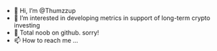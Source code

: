 - 👋 Hi, I’m @Thumzzup
- 👀 I’m interested in developing metrics in support of long-term crypto investing
- 💞️ Total noob on github.  sorry!
- 📫 How to reach me ...

<!---
Thumzzup/Thumzzup is a ✨ special ✨ repository because its `README.md` (this file) appears on your GitHub profile.
You can click the Preview link to take a look at your changes.
--->
